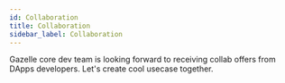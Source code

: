 ```yaml
---
id: Collaboration
title: Collaboration
sidebar_label: Collaboration
---
```


Gazelle core dev team is looking forward to receiving collab offers from DApps developers. Let's create cool usecase together.
